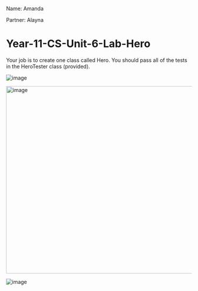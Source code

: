 Name: Amanda

Partner: Alayna



# Year-11-CS-Unit-6-Lab-Hero

Your job is to create one class called Hero.
You should pass all of the tests in the HeroTester class (provided).

![image](https://user-images.githubusercontent.com/57818506/215637151-fadc763c-fba5-4ab7-aed9-065b84057dd4.png)

<img width="508" alt="image" src="https://user-images.githubusercontent.com/57818506/215745758-ec1be1a3-179d-4806-a139-7efb911f5ea4.png">

![image](https://user-images.githubusercontent.com/57818506/215637295-09f9bb0d-214a-442e-97de-6e396d056c92.png)


